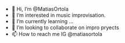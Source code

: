 - 👋 Hi, I’m @MatiasOrtola
- 👀 I’m interested in music improvisation.
- 🌱 I’m currently learning ...
- 💞️ I’m looking to collaborate on impro pryects
- 📫 How to reach me IG @matiasortola

<!---
MatiasOrtola/MatiasOrtola is a ✨ special ✨ repository because its `README.md` (this file) appears on your GitHub profile.
You can click the Preview link to take a look at your changes.
--->
